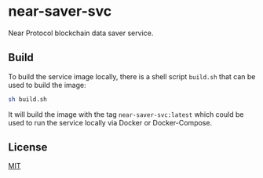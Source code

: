 # near-saver-svc

Near Protocol blockchain data saver service.

## Build

To build the service image locally, there is a shell script `build.sh` that can be used to build the image:

```bash
sh build.sh
```

It will build the image with the tag `near-saver-svc:latest` which could be used to run the service locally via
Docker or Docker-Compose.

## License
[MIT](./LICENSE.md)
